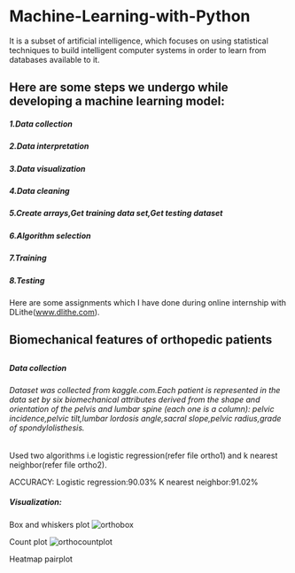 # Machine-Learning-with-Python
 It is a subset of artificial intelligence, which focuses on using statistical techniques to build intelligent computer systems in order to learn from databases available to it. 
 
 <h2>Here are some steps we undergo while developing a machine learning model:</h2>
 
<h5>1.Data collection</h5>
<h5>2.Data interpretation</h5>
<h5>3.Data visualization</h5>
<h5>4.Data cleaning</h5>
<h5>5.Create arrays,Get training data set,Get testing dataset
<h5>6.Algorithm selection</h5>
<h5>7.Training</h5>
<h5>8.Testing</h5> 
 
 Here are some assignments which I have done during online internship with DLithe(www.dlithe.com).
 
 <h2>Biomechanical features of orthopedic patients<h2>
 <h5>Data collection</h5>
  <h6> Dataset was collected from kaggle.com.Each patient is represented in the data set by six biomechanical attributes derived from the shape and orientation of the pelvis and         lumbar   spine (each one is a column): pelvic incidence,pelvic tilt,lumbar lordosis angle,sacral slope,pelvic radius,grade of spondylolisthesis.</h6>

  Used two algorithms i.e logistic regression(refer file ortho1) and k nearest neighbor(refer file ortho2).
  
  ACCURACY:
  Logistic regression:90.03%
  K nearest neighbor:91.02%
  
  <h5>Visualization:</h5>
  
  Box and whiskers plot
  ![orthobox](https://user-images.githubusercontent.com/68176147/87750715-d61a3200-c819-11ea-956e-fd4b2bce5218.png)
  
  Count plot
  ![orthocountplot](https://user-images.githubusercontent.com/68176147/87751116-ebdc2700-c81a-11ea-8433-f9356622ea2f.png)
  
  Heatmap
  pairplot
  
  

  
